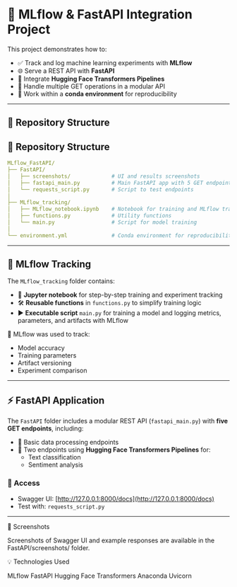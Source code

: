 # 🚀 MLflow & FastAPI Integration Project

This project demonstrates how to:

- ✅ Track and log machine learning experiments with **MLflow**  
- 🌐 Serve a REST API with **FastAPI**  
- 🤗  Integrate **Hugging Face Transformers Pipelines**  
- 🔁 Handle multiple GET operations in a modular API  
- 🧪 Work within a **conda environment** for reproducibility

---

## 📁 Repository Structure
## 📁 Repository Structure

```yaml
MLflow_FastAPI/
├── FastAPI/
│   ├── screenshots/             # UI and results screenshots
│   ├── fastapi_main.py          # Main FastAPI app with 5 GET endpoints
│   └── requests_script.py       # Script to test endpoints
│
├── MLflow_tracking/
│   ├── MLflow_notebook.ipynb    # Notebook for training and MLflow tracking
│   ├── functions.py             # Utility functions
│   └── main.py                  # Script for model training
│
└── environment.yml              # Conda environment for reproducibility
``` 
---

## 🧠 MLflow Tracking

The `MLflow_tracking` folder contains:

- 📒 **Jupyter notebook** for step-by-step training and experiment tracking  
- 🛠️ **Reusable functions** in `functions.py` to simplify training logic  
- ▶️ **Executable script** `main.py` for training a model and logging metrics, parameters, and artifacts with MLflow  

📌 MLflow was used to track:
- Model accuracy
- Training parameters
- Artifact versioning
- Experiment comparison

---

## ⚡ FastAPI Application

The `FastAPI` folder includes a modular REST API (`fastapi_main.py`) with **five GET endpoints**, including:

- 🧮 Basic data processing endpoints
- 🤗 Two endpoints using **Hugging Face Transformers Pipelines** for:
  - Text classification
  - Sentiment analysis

### 🔗 Access

- Swagger UI: [http://127.0.0.1:8000/docs](http://127.0.0.1:8000/docs)  
- Test with: `requests_script.py`

---

📸 Screenshots

Screenshots of Swagger UI and example responses are available in the FastAPI/screenshots/ folder.

💡 Technologies Used

MLflow
FastAPI
Hugging Face Transformers
Anaconda
Uvicorn
